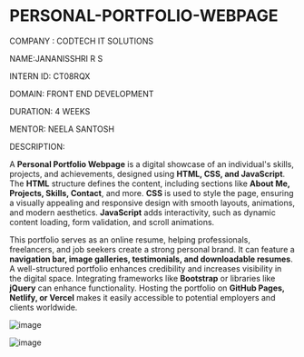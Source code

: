 # PERSONAL-PORTFOLIO-WEBPAGE

COMPANY : CODTECH IT SOLUTIONS

NAME:JANANISSHRI R S

INTERN ID: CT08RQX

DOMAIN: FRONT END DEVELOPMENT

DURATION: 4 WEEKS

MENTOR: NEELA SANTOSH

DESCRIPTION:

A **Personal Portfolio Webpage** is a digital showcase of an individual's skills, projects, and achievements, designed using **HTML, CSS, and JavaScript**. The **HTML** structure defines the content, including sections like **About Me, Projects, Skills, Contact**, and more. **CSS** is used to style the page, ensuring a visually appealing and responsive design with smooth layouts, animations, and modern aesthetics. **JavaScript** adds interactivity, such as dynamic content loading, form validation, and scroll animations.  

This portfolio serves as an online resume, helping professionals, freelancers, and job seekers create a strong personal brand. It can feature a **navigation bar, image galleries, testimonials, and downloadable resumes**. A well-structured portfolio enhances credibility and increases visibility in the digital space. Integrating frameworks like **Bootstrap** or libraries like **jQuery** can enhance functionality. Hosting the portfolio on **GitHub Pages, Netlify, or Vercel** makes it easily accessible to potential employers and clients worldwide.

![image](https://github.com/user-attachments/assets/eb50317f-a5c8-4e1c-b6f3-75a2596937c0)

![image](https://github.com/user-attachments/assets/b59fef26-b819-470a-8675-ae8729cfe771)


